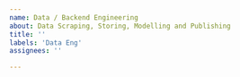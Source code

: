 ```yaml
---
name: Data / Backend Engineering
about: Data Scraping, Storing, Modelling and Publishing
title: ''
labels: 'Data Eng'
assignees: ''

---
```


